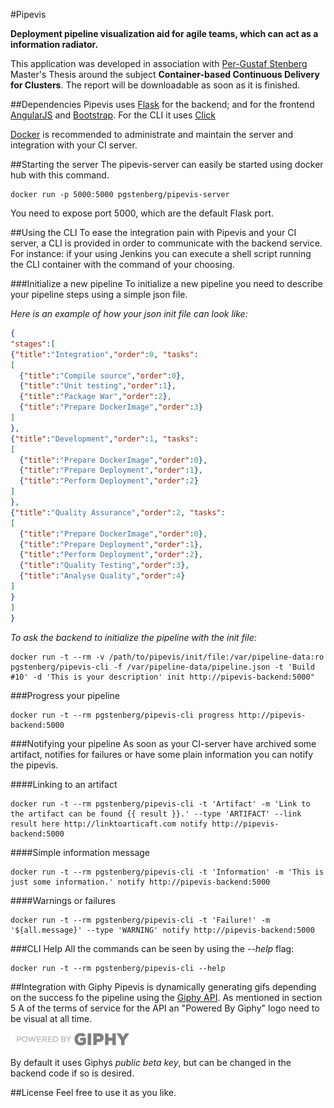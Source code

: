 #Pipevis

**Deployment pipeline visualization aid for agile teams, which can act as a information radiator.**

This application was developed in association with [Per-Gustaf Stenberg](http://stenberg.stonepath.se) Master's Thesis around the subject **Container-based Continuous Delivery for Clusters**. The report will be downloadable as soon as it is finished.

##Dependencies
Pipevis uses [Flask](http://flask.pocoo.org/) for the backend; and for the frontend [AngularJS](https://angularjs.org/) and [Bootstrap](http://getbootstrap.com/). For the CLI it uses [Click](http://click.pocoo.org/)

[Docker](http://docker.io/) is recommended to administrate and maintain the server and integration with your CI server.


##Starting the server
The pipevis-server can easily be started using docker hub with this command.
```
docker run -p 5000:5000 pgstenberg/pipevis-server
```
You need to expose port 5000, which are the default Flask port.

##Using the CLI
To ease the integration pain with Pipevis and your CI server, a CLI is provided in order to communicate with the backend service. For instance: if your using Jenkins you can execute a shell script running the CLI container with the command of your choosing.

###Initialize a new pipeline
To initialize a new pipeline you need to describe your pipeline steps using a simple json file.

_Here is an example of how your json init file can look like:_

```json
{
"stages":[
{"title":"Integration","order":0, "tasks":
[
  {"title":"Compile source","order":0},
  {"title":"Unit testing","order":1},
  {"title":"Package War","order":2},
  {"title":"Prepare DockerImage","order":3}
]
},
{"title":"Development","order":1, "tasks":
[
  {"title":"Prepare DockerImage","order":0},
  {"title":"Prepare Deployment","order":1},
  {"title":"Perform Deployment","order":2}
]
},
{"title":"Quality Assurance","order":2, "tasks":
[
  {"title":"Prepare DockerImage","order":0},
  {"title":"Prepare Deployment","order":1},
  {"title":"Perform Deployment","order":2},
  {"title":"Quality Testing","order":3},
  {"title":"Analyse Quality","order":4}
]
}
]
}
```

_To ask the backend to initialize the pipeline with the init file:_

```
docker run -t --rm -v /path/to/pipevis/init/file:/var/pipeline-data:ro pgstenberg/pipevis-cli -f /var/pipeline-data/pipeline.json -t 'Build #10' -d 'This is your description' init http://pipevis-backend:5000"
```

###Progress your pipeline
```
docker run -t --rm pgstenberg/pipevis-cli progress http://pipevis-backend:5000
```

###Notifying your pipeline
As soon as your CI-server have archived some artifact, notifies for failures or have some plain information you can notify the pipevis.

####Linking to an artifact
```
docker run -t --rm pgstenberg/pipevis-cli -t 'Artifact' -m 'Link to the artifact can be found {{ result }}.' --type 'ARTIFACT' --link result here http://linktoarticaft.com notify http://pipevis-backend:5000
```

####Simple information message
```
docker run -t --rm pgstenberg/pipevis-cli -t 'Information' -m 'This is just some information.' notify http://pipevis-backend:5000
```

####Warnings or failures
```
docker run -t --rm pgstenberg/pipevis-cli -t 'Failure!' -m '${all.message}' --type 'WARNING' notify http://pipevis-backend:5000
```

###CLI Help
All the commands can be seen by using the *--help* flag:
```
docker run -t --rm pgstenberg/pipevis-cli --help
```

##Integration with Giphy
Pipevis is dynamically generating gifs depending on the success fo the pipeline using the [Giphy API](https://github.com/giphy/GiphyAPI). As mentioned in section 5 A of the terms of service for the API an "Powered By Giphy" logo need to be visual at all time.

![Powerd by Giphy](images/logo_giphy.png)

By default it uses Giphys *public beta key*, but can be changed in the backend code if so is desired.

##License
Feel free to use it as you like.
